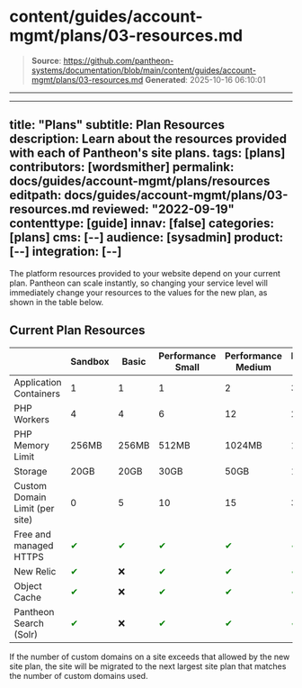 # content/guides/account-mgmt/plans/03-resources.md

> **Source**: https://github.com/pantheon-systems/documentation/blob/main/content/guides/account-mgmt/plans/03-resources.md
> **Generated**: 2025-10-16 06:10:01

---

---
title: "Plans"
subtitle: Plan Resources
description: Learn about the resources provided with each of Pantheon's site plans.
tags: [plans]
contributors: [wordsmither]
permalink: docs/guides/account-mgmt/plans/resources
editpath: docs/guides/account-mgmt/plans/03-resources.md
reviewed: "2022-09-19"
contenttype: [guide]
innav: [false]
categories: [plans]
cms: [--]
audience: [sysadmin]
product: [--]
integration: [--]
---

The platform resources provided to your website depend on your current plan. Pantheon can scale instantly, so changing your service level will immediately change your resources to the values for the new plan, as shown in the table below.

## Current Plan Resources

|                                                                                                                                                | Sandbox | Basic                                     | Performance Small                         | Performance Medium                        | Performance Large                         | Performance Extra Large                   | Elite                                     |
|------------------------------------------------------------------------------------------------------------------------------------------------|---|----------------------------------------|-------------------------------------------|-------------------------------------------|-------------------------------------------|-------------------------------------------|-------------------------------------------|
| Application Containers                                                                                                                         | 1 | 1                                         | 1                                         | 2                                         | 3                                         | 4                                         | 4+                                        |
| PHP Workers                                                                                                                                    | 4 | 4                                        | 6                                         | 12                                        | 24                                        | 32                                        | Managed<br />Scaling                      |
| PHP Memory Limit                                                                                                                               | 256MB | 256MB                                      | 512MB                                     | 1024MB                                     | 1024MB                                     | 1024MB                                     | 1024MB                                     |
| Storage                                                                                                                                        | 20GB  | 20GB                                     | 30GB                                      | 50GB                                      | 100GB                                     | 200GB                                     | 200GB+                                    |
| Custom Domain Limit (per site) <Popover   content = "For details, see <a href='/guides/domains/'>Domains and Redirects</a>."  />  | 0 | 5                                         | 10                                        | 15                                        | 35                                        | 70                                        | 270                                       |
| Free and managed HTTPS <Popover   content = "For details, see <a href='/https/'>HTTPS on Pantheon's Global CDN</a>."  />                  | <span  style= " color:green " > ✔ </span> | <span  style= " color:green " > ✔ </span> | <span  style= " color:green " > ✔ </span> | <span  style= " color:green " > ✔ </span> | <span  style= " color:green " > ✔ </span> | <span  style= " color:green " > ✔ </span> | <span  style= " color:green " > ✔ </span> |
| New Relic <Popover   content = "For details, see <a href='/guides/new-relic/'>New Relic APM Pro</a>."  />                                        | <span  style= " color:green " > ✔ </span> | ❌                                         | <span  style= " color:green " > ✔ </span> | <span  style= " color:green " > ✔ </span> | <span  style= " color:green " > ✔ </span> | <span  style= " color:green " > ✔ </span> | <span  style= " color:green " > ✔ </span> |
| Object Cache <Popover   content = "For details, see <a href='/object-cache/'>Object Cache Overview</a>."  />     | <span  style= " color:green " > ✔ </span> | ❌                                         | <span  style= " color:green " > ✔ </span> | <span  style= " color:green " > ✔ </span> | <span  style= " color:green " > ✔ </span> | <span  style= " color:green " > ✔ </span> | <span  style= " color:green " > ✔ </span> |
| Pantheon Search (Solr) <Popover   content = "For details, see <a href='/solr/'>Pantheon Search</a>."  />                                            | <span  style= " color:green " > ✔ </span> | ❌                                         | <span  style= " color:green " > ✔ </span> | <span  style= " color:green " > ✔ </span> | <span  style= " color:green " > ✔ </span> | <span  style= " color:green " > ✔ </span> | <span  style= " color:green " > ✔ </span> |

<Alert title="Note" type="info">

If the number of custom domains on a site exceeds that allowed by the new site plan, the site will be migrated to the next largest site plan that matches the number of custom domains used.

</Alert>

